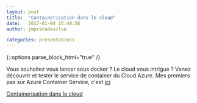 ```yaml
---
layout: post
title:  "Containerisation dans le cloud"
date:   2017-01-04 15:40:56
author: jmpratadasilva

categories: presentations
---
```

{::options parse_block_html="true" /}

Vous souhaitez vous lancer sous docker ? Le cloud vous intrigue ? Venez
découvrir et tester le service de container du Cloud Azure. Mes premiers pas
sur Azure Container Service, c'est
[ici](https://linkbynet.github.io/Container-On-Azure/#/)

[Containerisation dans le cloud](https://linkbynet.github.io/Container-On-Azure/#/)
